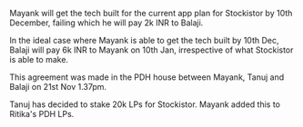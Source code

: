 Mayank will get the tech built for the current app plan for Stockistor by 10th December, failing which he will pay 2k INR to Balaji.

In the ideal case where Mayank is able to get the tech built by 10th Dec, Balaji will pay 6k INR to Mayank on 10th Jan, irrespective of what Stockistor is able to make.

This agreement was made in the PDH house between Mayank, Tanuj and Balaji on 21st Nov 1.37pm.

Tanuj has decided to stake 20k LPs for Stockistor. Mayank added this to Ritika's PDH LPs.
